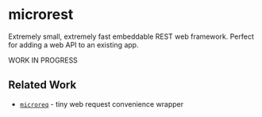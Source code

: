 microrest
=========

Extremely small, extremely fast embeddable REST web framework.
Perfect for adding a web API to an existing app.


WORK IN PROGRESS


Related Work
------------

- [`microreq`](https://npmjs.com/package/microreq) - tiny web request convenience wrapper
